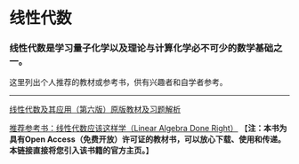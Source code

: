 # 线性代数

### 线性代数是学习量子化学以及理论与计算化学必不可少的数学基础之一。

这里列出个人推荐的教材或参考书，供有兴趣者和自学者参考。

___

[线性代数及其应用（第六版）原版教材及习题解析](/linear_algebra/Linear_Algebra_and_Its_Applications_6e/)

[推荐参考书：线性代数应该这样学（Linear Algebra Done Right）](https://linear.axler.net/)
 【**注：本书为具有Open Access（免费开放）许可证的教材书，可以放心下载、使用和传递。本链接直接将您引入该书籍的官方主页。**】

